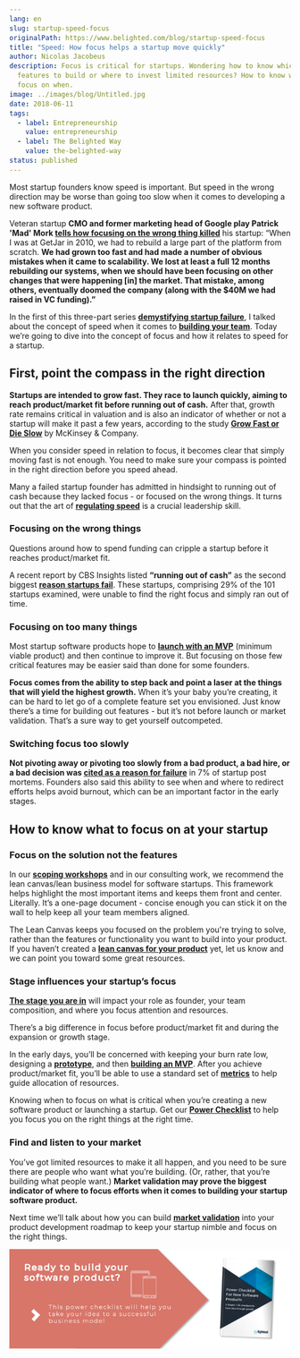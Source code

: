 ```yaml
---
lang: en
slug: startup-speed-focus
originalPath: https://www.belighted.com/blog/startup-speed-focus
title: "Speed: How focus helps a startup move quickly"
author: Nicolas Jacobeus
description: Focus is critical for startups. Wondering how to know which product
  features to build or where to invest limited resources? How to know what to
  focus on when.
image: ../images/blog/Untitled.jpg
date: 2018-06-11
tags:
  - label: Entrepreneurship
    value: entrepreneurship
  - label: The Belighted Way
    value: the-belighted-way
status: published
---
```

Most startup founders know speed is important. But speed in the wrong direction may be worse than going too slow when it comes to developing a new software product. 

Veteran startup **CMO and former marketing head of Google play Patrick 'Mad' Mork [tells how focusing on the wrong thing killed](https://medium.com/swlh/how-speed-kills-products-and-startups-307d513c1fe7)** his startup: “When I was at GetJar in 2010, we had to rebuild a large part of the platform from scratch. **We had grown too fast and had made a number of obvious mistakes when it came to scalability. We lost at least a full 12 months rebuilding our systems, when we should have been focusing on other changes that were happening \[in\] the market. That mistake, among others, eventually doomed the company (along with the $40M we had raised in VC funding).”**

In the first of this three-part series **[demystifying startup failure](https://www.belighted.com/blog/successful-startups-speed)**, I talked about the concept of speed when it comes to **[building your team](https://www.belighted.com/blog/startup-speed-talent)**. Today we’re going to dive into the concept of focus and how it relates to speed for a startup.

First, point the compass in the right direction
-----------------------------------------------

**Startups are intended to grow fast. They race to launch quickly, aiming to reach product/market fit before running out of cash.** After that, growth rate remains critical in valuation and is also an indicator of whether or not a startup will make it past a few years, according to the study **[Grow Fast or Die Slow](https://www.mckinsey.com/industries/high-tech/our-insights/grow-fast-or-die-slow)** by McKinsey & Company.

When you consider speed in relation to focus, it becomes clear that simply moving fast is not enough. You need to make sure your compass is pointed in the right direction before you speed ahead.

Many a failed startup founder has admitted in hindsight to running out of cash because they lacked focus - or focused on the wrong things. It turns out that the art of **[regulating speed](https://www.forentrepreneurs.com/why-startups-fail/)** is a crucial leadership skill.

### Focusing on the wrong things

Questions around how to spend funding can cripple a startup before it reaches product/market fit.  

A recent report by CBS Insights listed **“running out of cash”** as the second biggest **[reason startups fail](https://www.cbinsights.com/research/startup-failure-reasons-top/)**. These startups, comprising 29% of the 101 startups examined, were unable to find the right focus and simply ran out of time.

### Focusing on too many things

Most startup software products hope to **[launch with an MVP](https://www.belighted.com/blog/10-pros-and-cons-of-outsourcing-mvp-development)** (minimum viable product) and then continue to improve it. But focusing on those few critical features may be easier said than done for some founders.

**Focus comes from the ability to step back and point a laser at the things that will yield the highest growth.** When it’s your baby you’re creating, it can be hard to let go of a complete feature set you envisioned. Just know there’s a time for building out features - but it’s not before launch or market validation. That’s a sure way to get yourself outcompeted.

### Switching focus too slowly

**Not pivoting away or pivoting too slowly from a bad product, a bad hire, or a bad decision was [cited as a reason for failure](https://www.cbinsights.com/research/startup-failure-reasons-top/)** in 7% of startup post mortems. Founders also said this ability to see when and where to redirect efforts helps avoid burnout, which can be an important factor in the early stages.

How to know what to focus on at your startup
--------------------------------------------

### Focus on the solution not the features

In our **[scoping workshops](https://www.belighted.com/scoping-workshop)** and in our consulting work, we recommend the lean canvas/lean business model for software startups. This framework helps highlight the most important items and keeps them front and center. Literally. It’s a one-page document - concise enough you can stick it on the wall to help keep all your team members aligned.

The Lean Canvas keeps you focused on the problem you're trying to solve, rather than the features or functionality you want to build into your product. If you haven’t created a **[lean canvas for your product](https://www.belighted.com/blog/6-reasons-a-lean-canvas-needs-to-be-part-of-your-product-development-process)** yet, let us know and we can point you toward some great resources.

### Stage influences your startup’s focus

**[The stage you are in](https://www.entrepreneur.com/article/271290)** will impact your role as founder, your team composition, and where you focus attention and resources.

There’s a big difference in focus before product/market fit and during the expansion or growth stage.

In the early days, you’ll be concerned with keeping your burn rate low, designing a **[prototype](https://www.belighted.com/design-sprint)**, and then **[building an MVP](https://www.belighted.com/mvp-development)**. After you achieve product/market fit, you’ll be able to use a standard set of **[metrics](https://www.belighted.com/blog/saas-metrics)** to help guide allocation of resources.

Knowing when to focus on what is critical when you’re creating a new software product or launching a startup. Get our **[Power Checklist](https://www.belighted.com/blog/ultimate-checklist-developing-new-software-product)** to help you focus you on the right things at the right time.

### Find and listen to your market

You’ve got limited resources to make it all happen, and you need to be sure there are people who want what you’re building. (Or, rather, that you’re building what people want.) **Market validation may prove the biggest indicator of where to focus efforts when it comes to building your startup software product.**

Next time we’ll talk about how you can build **[market validation](/blog/startup-speed-market-validation)** into your product development roadmap to keep your startup nimble and focus on the right things.

[![New Call-to-action](/content/images/legacy/UPTtKvQU_5rjKfQJ1Qjwk.png)](https://cta-redirect.hubspot.com/cta/redirect/1684659/fb3606cc-cc1b-47d0-ae85-2c9f69837fe2)
